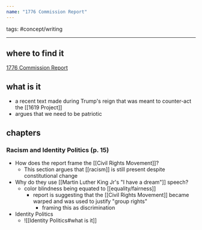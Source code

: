 ```yaml
---
name: "1776 Commission Report"
---
```


tags: #concept/writing
___


## where to find it
[1776 Commission Report](https://drive.google.com/drive/folders/1eyYeronY6NL9l5G6J6R6rifb-r0nySab)

## what is it
- a recent text made during Trump's reign that was meant to counter-act the [[1619 Project]] 
- argues that we need to be patriotic

## chapters

### Racism and Identity Politics (p. 15)
- How does the report frame the [[Civil Rights Movement]]?
	- This section argues that [[racism]] is still present despite constitutional change
- Why do they use [[Martin Luther King Jr's "I have a dream"]] speech?
	- color blindness being equated to [[equality/fairness]]
		- report is suggesting that the [[Civil Rights Movement]] became warped and was used to justify "group rights"
			- framing this as discrimination
- Identity Politics
	- ![[Identity Politics#what is it]] 